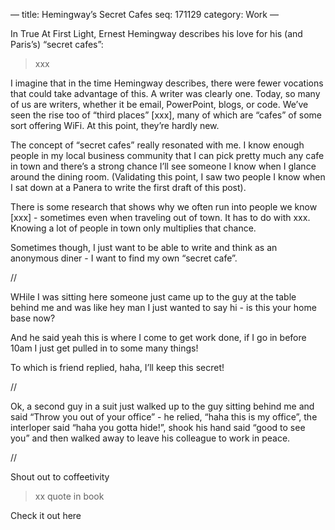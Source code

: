 —
title: Hemingway’s Secret Cafes
seq: 171129
category: Work
—

In True At First Light, Ernest Hemingway describes his love for his (and Paris’s) “secret cafes”:

> xxx

I imagine that in the time Hemingway describes, there were fewer vocations that could take advantage of this. A writer was clearly one. Today, so many of us are writers, whether it be email, PowerPoint, blogs, or code. We’ve seen the rise too of “third places” [xxx], many of which are “cafes” of some sort offering WiFi. At this point, they’re hardly new.

The concept of “secret cafes” really resonated with me. I know enough people in my local business community that I can pick pretty much any cafe in town and there’s a strong chance I’ll see someone I know when I glance around the dining room. (Validating this point, I saw two people I know when I sat down at a Panera to write the first draft of this post).

There is some research that shows why we often run into people we know [xxx] - sometimes even when traveling out of town. It has to do with xxx. Knowing a lot of people in town only multiplies that chance.

Sometimes though, I just want to be able to write and think as an anonymous diner - I want to find my own “secret cafe”.

//

WHile I was sitting here someone just came up to the guy at the table behind me and was like hey man I just wanted to say hi - is this your home base now?

And he said yeah this is where I come to get work done, if I go in before 10am I just get pulled in to some many things!

To which is friend replied, haha, I’ll keep this secret!

//

Ok, a second guy in a suit just walked up to the guy sitting behind me and said “Throw you out of your office” - he relied, “haha this is my office”, the interloper said “haha you gotta hide!”, shook his hand said “good to see you” and then walked away to leave his colleague to work in peace.

//

Shout out to coffeetivity

> xx quote in book

Check it out here